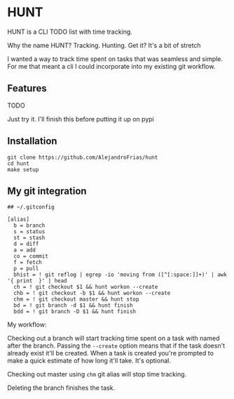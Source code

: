 # HUNT

HUNT is a CLI TODO list with time tracking.

Why the name HUNT? Tracking. Hunting. Get it? It's a bit of stretch

I wanted a way to track time spent on tasks that was seamless and simple.
For me that meant a cli I could incorporate into my existing git workflow.

## Features

TODO

Just try it. I'll finish this before putting it up on pypi

## Installation

```
git clone https://github.com/AlejandroFrias/hunt
cd hunt
make setup
```

## My git integration
 
```
## ~/.gitconfig

[alias]
  b = branch
  s = status
  st = stash
  d = diff
  a = add
  co = commit
  f = fetch
  p = pull
  bhist = ! git reflog | egrep -io 'moving from ([^[:space:]]+)' | awk '{ print  }' | head
  ch = ! git checkout $1 && hunt workon --create
  chb = ! git checkout -b $1 && hunt workon --create
  chm = ! git checkout master && hunt stop
  bd = ! git branch -d $1 && hunt finish
  bdd = ! git branch -D $1 && hunt finish
```

My workflow:

Checking out a branch will start tracking time spent on a task with named after the branch.
Passing the `--create` option means that if the task doesn't already exist it'll be created.
When a task is created you're prompted to make a quick estimate of how long it'll take. It's optional.

Checking out master using `chm` git alias will stop time tracking.

Deleting the branch finishes the task.
